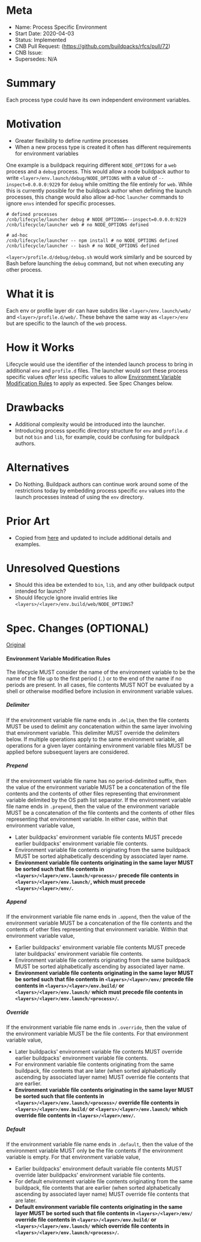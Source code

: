 # Meta
[meta]: #meta
- Name: Process Specific Environment
- Start Date: 2020-04-03
- Status: Implemented
- CNB Pull Request: (https://github.com/buildpacks/rfcs/pull/72)
- CNB Issue:
- Supersedes: N/A

# Summary
[summary]: #summary

Each process type could have its own independent environment variables.

# Motivation
[motivation]: #motivation

- Greater flexibility to define runtime processes
- When a new process type is created it often has different requirements for environment variables

One example is a buildpack requiring different `NODE_OPTIONS` for a `web` process and a `debug` process. This would allow a node buildpack author to write `<layer>/env.launch/debug/NODE_OPTIONS` with a value of `--inspect=0.0.0.0:9229` for `debug` while omitting the file entirely for `web`. While this is currently possible for the buildpack author when defining the launch processes, this change would also allow ad-hoc `launcher` commands to ignore `envs` intended for specific processes.

```
# defined processes
/cnb/lifecycle/launcher debug # NODE_OPTIONS=--inspect=0.0.0.0:9229
/cnb/lifecycle/launcher web # no NODE_OPTIONS defined

# ad-hoc
/cnb/lifecycle/launcher -- npm install # no NODE_OPTIONS defined
/cnb/lifecycle/launcher -- bash # no NODE_OPTIONS defined
```

`<layer>/profile.d/debug/debug.sh` would work similarly and be sourced by Bash before launching the `debug` command, but not when executing any other process.

# What it is
[what-it-is]: #what-it-is

Each env or profile layer dir can have subdirs like `<layer>/env.launch/web/` and `<layer>/profile.d/web/`. These behave the same way as `<layer>/env` but are specific to the launch of the `web` process.

# How it Works
[how-it-works]: #how-it-works

Lifecycle would use the identifier of the intended launch process to bring in additional `env` and `profile.d` files. The launcher would sort these process specific values _after_ less specific values to allow [Environment Variable Modification Rules](https://github.com/buildpacks/spec/blob/main/buildpack.md#environment-variable-modification-rules) to apply as expected. See Spec Changes below.

# Drawbacks
[drawbacks]: #drawbacks

- Additional complexity would be introduced into the launcher.
- Introducing process specific directory structure for `env` and `profile.d` but not `bin` and `lib`, for example, could be confusing for buildpack authors.

# Alternatives
[alternatives]: #alternatives

- Do Nothing. Buildpack authors can continue work around some of the restrictions today by embedding process specific `env` values into the launch processes instead of using the `env` directory.

# Prior Art
[prior-art]: #prior-art

- Copied from [here](https://github.com/buildpacks/rfcs/pull/72) and updated to include additional details and examples.

# Unresolved Questions
[unresolved-questions]: #unresolved-questions

- Should this idea be extended to `bin`, `lib`, and any other buildpack output intended for launch?
- Should lifecycle ignore invalid entries like `<layers>/<layer>/env.build/web/NODE_OPTIONS`?

# Spec. Changes (OPTIONAL)
[spec-changes]: #spec-changes

[Original](https://github.com/buildpacks/spec/blob/main/buildpack.md#environment-variable-modification-rules)

#### Environment Variable Modification Rules

The lifecycle MUST consider the name of the environment variable to be the name of the file up to the first period (`.`) or to the end of the name if no periods are present.
In all cases, file contents MUST NOT be evaluated by a shell or otherwise modified before inclusion in environment variable values.

##### Delimiter

If the environment variable file name ends in `.delim`, then the file contents MUST be used to delimit any concatenation within the same layer involving that environment variable.
This delimiter MUST override the delimiters below.
If multiple operations apply to the same environment variable, all operations for a given layer containing environment variable files MUST be applied before subsequent layers are considered.

##### Prepend

If the environment variable file name has no period-delimited suffix, then the value of the environment variable MUST be a concatenation of the file contents and the contents of other files representing that environment variable delimited by the OS path list separator.
If the environment variable file name ends in `.prepend`, then the value of the environment variable MUST be a concatenation of the file contents and the contents of other files representing that environment variable.
In either case, within that environment variable value,
- Later buildpacks' environment variable file contents MUST precede earlier buildpacks' environment variable file contents.
- Environment variable file contents originating from the same buildpack MUST be sorted alphabetically descending by associated layer name.
- **Environment variable file contents originating in the same layer MUST be sorted such that file contents in `<layers>/<layer>/env.launch/<process>/` precede file contents in `<layers>/<layer>/env.launch/`, which must precede `<layers>/<layer>/env/`.**

##### Append

If the environment variable file name ends in `.append`, then the value of the environment variable MUST be a concatenation of the file contents and the contents of other files representing that environment variable.
Within that environment variable value,
- Earlier buildpacks' environment variable file contents MUST precede later buildpacks' environment variable file contents.
- Environment variable file contents originating from the same buildpack MUST be sorted alphabetically ascending by associated layer name.
- **Environment variable file contents originating in the same layer MUST be sorted such that file contents in `<layers>/<layer>/env/` precede file contents in `<layers>/<layer>/env.build/` or `<layers>/<layer>/env.launch/` which must precede file contents in `<layers>/<layer>/env.launch/<process>/`.**

##### Override

If the environment variable file name ends in `.override`, then the value of the environment variable MUST be the file contents.
For that environment variable value,
- Later buildpacks' environment variable file contents MUST override earlier buildpacks' environment variable file contents.
- For environment variable file contents originating from the same buildpack, file contents that are later (when sorted alphabetically ascending by associated layer name) MUST override file contents that are earlier.
- **Environment variable file contents originating in the same layer MUST be sorted such that file contents in `<layers>/<layer>/env.launch/<process>/` override file contents in `<layers>/<layer>/env.build/` or `<layers>/<layer>/env.launch/` which override file contents in `<layers>/<layer>/env/`.**

##### Default

If the environment variable file name ends in `.default`, then the value of the environment variable MUST only be the file contents if the environment variable is empty.
For that environment variable value,
- Earlier buildpacks' environment default variable file contents MUST override later buildpacks' environment variable file contents.
- For default environment variable file contents originating from the same buildpack, file contents that are earlier (when sorted alphabetically ascending by associated layer name) MUST override file contents that are later.
- **Default environment variable file contents originating in the same layer MUST be sorted such that file contents in `<layers>/<layer>/env/` override file contents in  `<layers>/<layer>/env.build/` or `<layers>/<layer>/env.launch/` which override file contents in `<layers>/<layer>/env.launch/<process>/`.**
